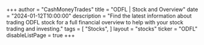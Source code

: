 +++
author = "CashMoneyTrades"
title = "ODFL | Stock and Overview"
date = "2024-01-12T10:00:00"
description = "Find the latest information about trading ODFL stock for a full financial overview to help with your stock trading and investing."
tags = [
   "Stocks",
]
layout = "stocks"
ticker = "ODFL"
disableListPage = true
+++
